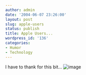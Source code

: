 ```yaml
---
author: admin
date: '2004-06-07 23:26:00'
layout: post
slug: apple-users
status: publish
title: Apple Users...
wordpress_id: '136'
categories:
- Humor
- Technology
---
```


I have to thank for this bit...
![image](http://www.unpopart.org/artworks/gx/think_different2.jpg)
